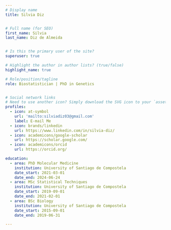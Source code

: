 ```yaml
---
# Display name
title: Silvia Diz


# Full name (for SEO)
first_name: Silvia
last_name: Diz de Almeida 


# Is this the primary user of the site?
superuser: true

# Highlight the author in author lists? (true/false)
highlight_name: true

# Role/position/tagline
role: Biostatistician | PhD in Genetics


# Social network links
# Need to use another icon? Simply download the SVG icon to your `assets/media/icons/` folder.
profiles:
  - icon: at-symbol
    url: 'mailto:silviadiz03@gmail.com'
    label: E-mail Me
  - icon: brands/linkedin
    url: https://www.linkedin.com/in/silvia-diz/
  - icon: academicons/google-scholar
    url: https://scholar.google.com/
  - icon: academicons/orcid
    url: https://orcid.org/

education:
  - area: PhD Molecular Medicine
    institution: University of Santiago de Compostela
    date_start: 2021-03-01
    date_end: 2024-06-24
  - area: MSc Statistical Techniques
    institution: University of Santiago de Compostela
    date_start: 2019-09-01
    date_end: 2021-02-01
  - area: BSc Biology
    institution: University of Santiago de Compostela
    date_start: 2015-09-01
    date_end: 2019-06-31

---
```


